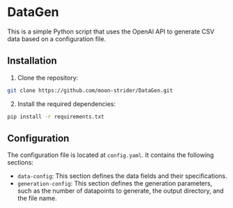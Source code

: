 # DataGen

This is a simple Python script that uses the OpenAI API to generate CSV data based on a configuration file.

## Installation

1. Clone the repository:

```bash
git clone https://github.com/moon-strider/DataGen.git
```

2. Install the required dependencies:

```bash
pip install -r requirements.txt
```

## Configuration

The configuration file is located at `config.yaml`. It contains the following sections:

- `data-config`: This section defines the data fields and their specifications.
- `generation-config`: This section defines the generation parameters, such as the number of datapoints to generate, the output directory, and the file name.